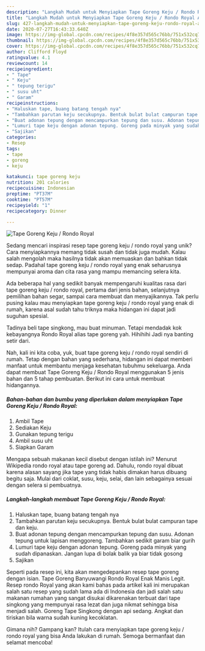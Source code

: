 ```yaml
---
description: "Langkah Mudah untuk Menyiapkan Tape Goreng Keju / Rondo Royal Anti Gagal"
title: "Langkah Mudah untuk Menyiapkan Tape Goreng Keju / Rondo Royal Anti Gagal"
slug: 427-langkah-mudah-untuk-menyiapkan-tape-goreng-keju-rondo-royal-anti-gagal
date: 2020-07-27T16:43:33.640Z
image: https://img-global.cpcdn.com/recipes/4f8e357d565c76bb/751x532cq70/tape-goreng-keju-rondo-royal-foto-resep-utama.jpg
thumbnail: https://img-global.cpcdn.com/recipes/4f8e357d565c76bb/751x532cq70/tape-goreng-keju-rondo-royal-foto-resep-utama.jpg
cover: https://img-global.cpcdn.com/recipes/4f8e357d565c76bb/751x532cq70/tape-goreng-keju-rondo-royal-foto-resep-utama.jpg
author: Clifford Floyd
ratingvalue: 4.1
reviewcount: 14
recipeingredient:
- " Tape"
- " Keju"
- " tepung terigu"
- " susu uht"
- " Garam"
recipeinstructions:
- "Haluskan tape, buang batang tengah nya"
- "Tambahkan parutan keju secukupnya. Bentuk bulat bulat campuran tape dan keju."
- "Buat adonan tepung dengan mencampurkan tepung dan susu. Adonan tepung untuk lapisan menggoreng. Tambahkan sedikit garam biar gurih"
- "Lumuri tape keju dengan adonan tepung. Goreng pada minyak yang sudah dipanaskan. Jangan lupa di bolak balik ya biar tidak gosong"
- "Sajikan"
categories:
- Resep
tags:
- tape
- goreng
- keju

katakunci: tape goreng keju 
nutrition: 201 calories
recipecuisine: Indonesian
preptime: "PT37M"
cooktime: "PT57M"
recipeyield: "1"
recipecategory: Dinner

---
```



![Tape Goreng Keju / Rondo Royal](https://img-global.cpcdn.com/recipes/4f8e357d565c76bb/751x532cq70/tape-goreng-keju-rondo-royal-foto-resep-utama.jpg)

Sedang mencari inspirasi resep tape goreng keju / rondo royal yang unik? Cara menyiapkannya memang tidak susah dan tidak juga mudah. Kalau salah mengolah maka hasilnya tidak akan memuaskan dan bahkan tidak sedap. Padahal tape goreng keju / rondo royal yang enak seharusnya mempunyai aroma dan cita rasa yang mampu memancing selera kita.

Ada beberapa hal yang sedikit banyak mempengaruhi kualitas rasa dari tape goreng keju / rondo royal, pertama dari jenis bahan, selanjutnya pemilihan bahan segar, sampai cara membuat dan menyajikannya. Tak perlu pusing kalau mau menyiapkan tape goreng keju / rondo royal yang enak di rumah, karena asal sudah tahu triknya maka hidangan ini dapat jadi suguhan spesial.

Tadinya beli tape singkong, mau buat minuman. Tetapi mendadak kok kebayangnya Rondo Royal alias tape goreng yah. Hihihihi Jadi nya banting setir dari.


Nah, kali ini kita coba, yuk, buat tape goreng keju / rondo royal sendiri di rumah. Tetap dengan bahan yang sederhana, hidangan ini dapat memberi manfaat untuk membantu menjaga kesehatan tubuhmu sekeluarga. Anda dapat membuat Tape Goreng Keju / Rondo Royal menggunakan 5 jenis bahan dan 5 tahap pembuatan. Berikut ini cara untuk membuat hidangannya.

<!--inarticleads1-->

##### Bahan-bahan dan bumbu yang diperlukan dalam menyiapkan Tape Goreng Keju / Rondo Royal:

1. Ambil  Tape
1. Sediakan  Keju
1. Gunakan  tepung terigu
1. Ambil  susu uht
1. Siapkan  Garam


Mengapa sebuah makanan kecil disebut dengan istilah ini? Menurut Wikipedia rondo royal atau tape goreng ad. Dahulu, rondo royal dibuat karena alasan sayang jika tape yang tidak habis dimakan harus dibuang begitu saja. Mulai dari coklat, susu, keju, selai, dan lain sebagainya sesuai dengan selera si pembuatnya. 

<!--inarticleads2-->

##### Langkah-langkah membuat Tape Goreng Keju / Rondo Royal:

1. Haluskan tape, buang batang tengah nya
1. Tambahkan parutan keju secukupnya. Bentuk bulat bulat campuran tape dan keju.
1. Buat adonan tepung dengan mencampurkan tepung dan susu. Adonan tepung untuk lapisan menggoreng. Tambahkan sedikit garam biar gurih
1. Lumuri tape keju dengan adonan tepung. Goreng pada minyak yang sudah dipanaskan. Jangan lupa di bolak balik ya biar tidak gosong
1. Sajikan


Seperti pada resep ini, kita akan mengedepankan resep tape goreng dengan isian. Tape Goreng Banyuwangi Rondo Royal Enak Manis Legit. Resep rondo Royal yang akan kami bahas pada artikel kali ini merupakan salah satu resep yang sudah lama ada di Indonesia dan jadi salah satu makanan rumahan yang sangat disukai dikarenakan terbuat dari tape singkong yang mempunyai rasa lezat dan juga nikmat sehingga bisa menjadi salah. Goreng Tape Singkong dengan api sedang. Angkat dan tiriskan bila warna sudah kuning kecoklatan. 

Gimana nih? Gampang kan? Itulah cara menyiapkan tape goreng keju / rondo royal yang bisa Anda lakukan di rumah. Semoga bermanfaat dan selamat mencoba!
